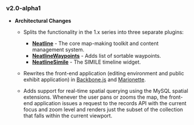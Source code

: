 ### v2.0-alpha1

  * **Architectural Changes**

    * Splits the functionality in the 1.x series into three separate plugins:
      * **[Neatline](https://github.com/scholarslab/Neatline)** - The core map-making toolkit and content management system.
      * **[NeatlineWaypoints](https://github.com/scholarslab/nl-widget-Waypoints)** - Adds list of sortable waypoints.
      * **[NeatlineSimile](https://github.com/scholarslab/nl-widget-Simile)** - The SIMILE timeline widget.

    * Rewrites the front-end application (editing environment and public exhibit application) in [Backbone.js](https://github.com/documentcloud/backbone) and [Marionette](https://github.com/marionettejs/backbone.marionette).

    * Adds support for real-time spatial querying using the MySQL spatial extensions. Whenever the user pans or zooms the map, the front-end application issues a request to the records API with the current focus and zoom level and renders just the subset of the collection that falls within the current viewport.
